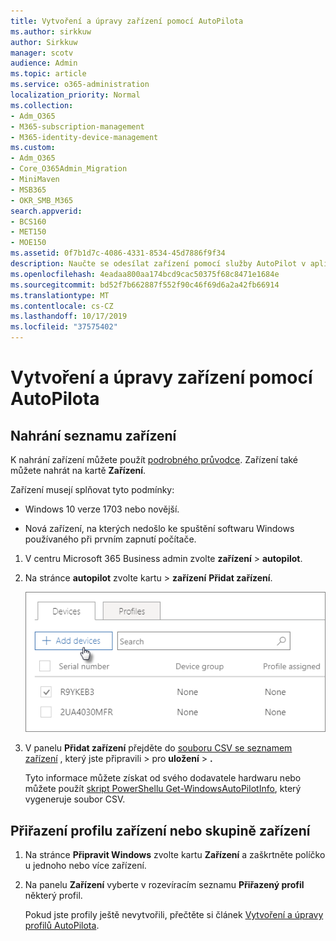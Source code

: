 ```yaml
---
title: Vytvoření a úpravy zařízení pomocí AutoPilota
ms.author: sirkkuw
author: Sirkkuw
manager: scotv
audience: Admin
ms.topic: article
ms.service: o365-administration
localization_priority: Normal
ms.collection:
- Adm_O365
- M365-subscription-management
- M365-identity-device-management
ms.custom:
- Adm_O365
- Core_O365Admin_Migration
- MiniMaven
- MSB365
- OKR_SMB_M365
search.appverid:
- BCS160
- MET150
- MOE150
ms.assetid: 0f7b1d7c-4086-4331-8534-45d7886f9f34
description: Naučte se odesílat zařízení pomocí služby AutoPilot v aplikaci Microsoft 365 Business. K zařízení nebo skupině zařízení můžete přiřadit profil.
ms.openlocfilehash: 4eadaa800aa174bcd9cac50375f68c8471e1684e
ms.sourcegitcommit: bd52f7b662887f552f90c46f69d6a2a42fb66914
ms.translationtype: MT
ms.contentlocale: cs-CZ
ms.lasthandoff: 10/17/2019
ms.locfileid: "37575402"
---
```

# <a name="create-and-edit-autopilot-devices"></a>Vytvoření a úpravy zařízení pomocí AutoPilota

## <a name="upload-a-list-of-devices"></a>Nahrání seznamu zařízení

K nahrání zařízení můžete použít [podrobného průvodce](add-autopilot-devices-and-profile.md). Zařízení také můžete nahrát na kartě **Zařízení**. 
  
Zařízení musejí splňovat tyto podmínky:
  
- Windows 10 verze 1703 nebo novější.
    
- Nová zařízení, na kterých nedošlo ke spuštění softwaru Windows používaného při prvním zapnutí počítače.

1. V centru Microsoft 365 Business admin zvolte **zařízení** \> **autopilot**.
  
2. Na stránce **autopilot** zvolte kartu \> **zařízení** **Přidat zařízení**.
    
    ![In the Devices tab, choose Add devices.](media/6ba81e22-c873-40ad-8a72-ce64d15ea6ba.png)
  
3. V panelu **Přidat zařízení** přejděte do [souboru CSV se seznamem zařízení](https://support.office.com/article/932e3676-2491-49f0-9177-d893d2f5276e) , který jste připravili \> pro **uložení** \> **.**
    
    Tyto informace můžete získat od svého dodavatele hardwaru nebo můžete použít [skript PowerShellu Get-WindowsAutoPilotInfo](https://www.powershellgallery.com/packages/Get-WindowsAutoPilotInfo), který vygeneruje soubor CSV. 
    
## <a name="assign-a-profile-to-a-device-or-a-group-of-devices"></a>Přiřazení profilu zařízení nebo skupině zařízení

1. Na stránce **Připravit Windows** zvolte kartu **Zařízení** a zaškrtněte políčko u jednoho nebo více zařízení. 
    
2. Na panelu **Zařízení** vyberte v rozevíracím seznamu **Přiřazený profil** některý profil. 
    
    Pokud jste profily ještě nevytvořili, přečtěte si článek [Vytvoření a úpravy profilů AutoPilota](create-and-edit-autopilot-profiles.md). 
    
